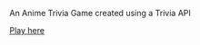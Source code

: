 An Anime Trivia Game created using a Trivia API

<a href="https://tae7612.github.io/Trivia-Night/">Play here</a>
